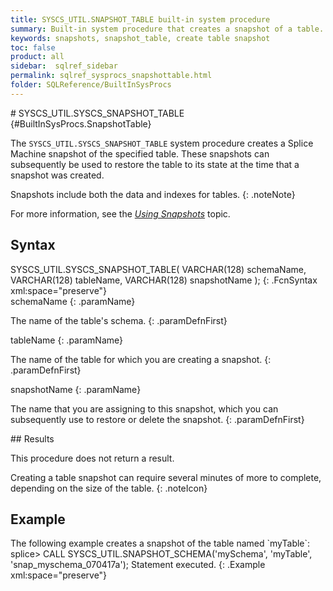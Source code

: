 ```yaml
---
title: SYSCS_UTIL.SNAPSHOT_TABLE built-in system procedure
summary: Built-in system procedure that creates a snapshot of a table.
keywords: snapshots, snapshot_table, create table snapshot
toc: false
product: all
sidebar:  sqlref_sidebar
permalink: sqlref_sysprocs_snapshottable.html
folder: SQLReference/BuiltInSysProcs
---
```

<section>
<div class="TopicContent" data-swiftype-index="true" markdown="1">
# SYSCS_UTIL.SYSCS_SNAPSHOT_TABLE   {#BuiltInSysProcs.SnapshotTable}

The `SYSCS_UTIL.SYSCS_SNAPSHOT_TABLE` system procedure creates a Splice
Machine snapshot of the specified table. These snapshots can
subsequently be used to restore the table to its state at the time that
a snapshot was created.

Snapshots include both the data and indexes for tables.
{: .noteNote}

For more information, see the [*Using
Snapshots*](developers_tuning_snapshots.html) topic.

## Syntax

<div class="fcnWrapperWide" markdown="1">
    SYSCS_UTIL.SYSCS_SNAPSHOT_TABLE( VARCHAR(128) schemaName,
                                      VARCHAR(128) tableName,
                                      VARCHAR(128) snapshotName );
{: .FcnSyntax xml:space="preserve"}

</div>
<div class="paramList" markdown="1">
schemaName
{: .paramName}

The name of the table's schema.
{: .paramDefnFirst}

tableName
{: .paramName}

The name of the table for which you are creating a snapshot.
{: .paramDefnFirst}

snapshotName
{: .paramName}

The name that you are assigning to this snapshot, which you can
subsequently use to restore or delete the snapshot.
{: .paramDefnFirst}

</div>
## Results

This procedure does not return a result.

Creating a table snapshot can require several minutes of more to
complete, depending on the size of the table.
{: .noteIcon}

## Example

<div markdown="1">
The following example creates a snapshot of the table named `myTable`:

<div class="preWrapperWide" markdown="1">
    splice> CALL SYSCS_UTIL.SNAPSHOT_SCHEMA('mySchema', 'myTable', 'snap_myschema_070417a');
    Statement executed.
{: .Example xml:space="preserve"}

</div>
</div>
</div>
</section>
